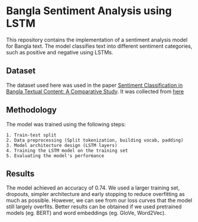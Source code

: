 
# Bangla Sentiment Analysis using LSTM

This repository contains the implementation of a sentiment analysis model for Bangla text. The model classifies text into different sentiment categories, such as positive and negative using LSTMs.


## Dataset

The dataset used here was used in the paper [Sentiment Classification in Bangla Textual Content: A Comparative Study](https://arxiv.org/abs/2011.10106). It was collected from [here](https://github.com/banglanlp/bangla-sentiment-classification/tree/main)

## Methodology

The model was trained using the following steps:

    1. Train-test split
    2. Data preprocessing (Split tokenization, building vocab, padding)
    3. Model architecture design (LSTM layers)
    4. Training the LSTM model on the training set
    5. Evaluating the model's performance

## Results
The model achieved an accuracy of 0.74. We used a larger training set, dropouts, simpler architecture and early stopping to reduce overfitting as much as possible. However, we can see from our loss curves that the model still largely overfits. Better results can be obtained if we used pretrained models (eg. BERT) and word embeddings (eg. GloVe, Word2Vec).





